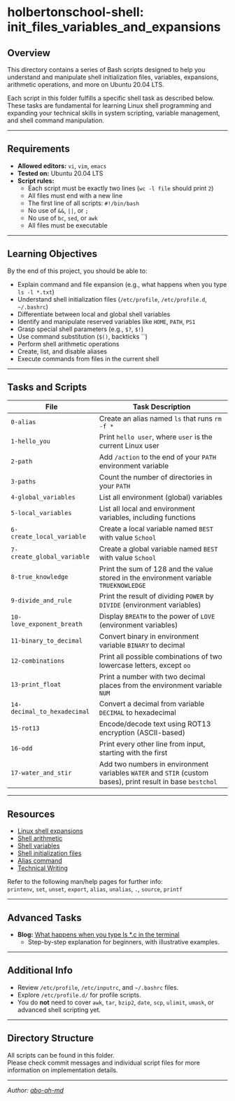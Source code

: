 # holbertonschool-shell: init_files_variables_and_expansions

## Overview

This directory contains a series of Bash scripts designed to help you understand and manipulate shell initialization files, variables, expansions, arithmetic operations, and more on Ubuntu 20.04 LTS.

Each script in this folder fulfills a specific shell task as described below. These tasks are fundamental for learning Linux shell programming and expanding your technical skills in system scripting, variable management, and shell command manipulation.

---

## Requirements

- **Allowed editors:** `vi`, `vim`, `emacs`
- **Tested on:** Ubuntu 20.04 LTS
- **Script rules:**
  - Each script must be exactly two lines (`wc -l file` should print `2`)
  - All files must end with a new line
  - The first line of all scripts: `#!/bin/bash`
  - No use of `&&`, `||`, or `;`
  - No use of `bc`, `sed`, or `awk`
  - All files must be executable

---

## Learning Objectives

By the end of this project, you should be able to:
- Explain command and file expansion (e.g., what happens when you type `ls -l *.txt`)
- Understand shell initialization files (`/etc/profile`, `/etc/profile.d`, `~/.bashrc`)
- Differentiate between local and global shell variables
- Identify and manipulate reserved variables like `HOME`, `PATH`, `PS1`
- Grasp special shell parameters (e.g., `$?`, `$!`)
- Use command substitution (`$()`, backticks ``)
- Perform shell arithmetic operations
- Create, list, and disable aliases
- Execute commands from files in the current shell

---

## Tasks and Scripts

| File | Task Description |
|------|------------------|
| `0-alias` | Create an alias named `ls` that runs `rm -f *` |
| `1-hello_you` | Print `hello user`, where `user` is the current Linux user |
| `2-path` | Add `/action` to the end of your `PATH` environment variable |
| `3-paths` | Count the number of directories in your `PATH` |
| `4-global_variables` | List all environment (global) variables |
| `5-local_variables` | List all local and environment variables, including functions |
| `6-create_local_variable` | Create a local variable named `BEST` with value `School` |
| `7-create_global_variable` | Create a global variable named `BEST` with value `School` |
| `8-true_knowledge` | Print the sum of 128 and the value stored in the environment variable `TRUEKNOWLEDGE` |
| `9-divide_and_rule` | Print the result of dividing `POWER` by `DIVIDE` (environment variables) |
| `10-love_exponent_breath` | Display `BREATH` to the power of `LOVE` (environment variables) |
| `11-binary_to_decimal` | Convert binary in environment variable `BINARY` to decimal |
| `12-combinations` | Print all possible combinations of two lowercase letters, except `oo` |
| `13-print_float` | Print a number with two decimal places from the environment variable `NUM` |
| `14-decimal_to_hexadecimal` | Convert a decimal from variable `DECIMAL` to hexadecimal |
| `15-rot13` | Encode/decode text using ROT13 encryption (ASCII-based) |
| `16-odd` | Print every other line from input, starting with the first |
| `17-water_and_stir` | Add two numbers in environment variables `WATER` and `STIR` (custom bases), print result in base `bestchol` |

---

## Resources

- [Linux shell expansions](https://intranet.hbtn.io/rltoken/qvjamZX_aoZmdZOiEapxzw)
- [Shell arithmetic](https://intranet.hbtn.io/rltoken/CuAnsjJ9mg_y-zBVwmn7mg)
- [Shell variables](https://intranet.hbtn.io/rltoken/vjgJv9-2mvkhoMT05Mk-VA)
- [Shell initialization files](https://intranet.hbtn.io/rltoken/0DxDIIG_UpoM7cKGhsuVWw)
- [Alias command](https://intranet.hbtn.io/rltoken/xiCCKpPNQRbFa1O4kvWgQA)
- [Technical Writing](https://intranet.hbtn.io/rltoken/Q8zTND7LWon8lD__raFNUw)

Refer to the following man/help pages for further info:  
`printenv`, `set`, `unset`, `export`, `alias`, `unalias`, `.`, `source`, `printf`

---

## Advanced Tasks

- **Blog:** [What happens when you type ls *.c in the terminal](https://dev.to/aboahmd/what-happens-when-you-type-ls-c-in-the-terminal-2njo)
    - Step-by-step explanation for beginners, with illustrative examples.

---

## Additional Info

- Review `/etc/profile`, `/etc/inputrc`, and `~/.bashrc` files.
- Explore `/etc/profile.d/` for profile scripts.
- You do **not** need to cover `awk`, `tar`, `bzip2`, `date`, `scp`, `ulimit`, `umask`, or advanced shell scripting yet.

---

## Directory Structure

All scripts can be found in this folder.  
Please check commit messages and individual script files for more information on implementation details.

---

*Author: [abo-ah-md](https://github.com/abo-ah-md)*
